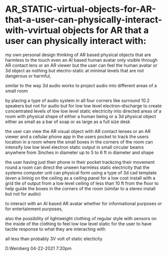 # AR_STATIC-virtual-objects-for-AR-that-a-user-can-physically-interact-with-vvirtual objects for AR that a user can physically interact with:


my own personal design thinking of AR based physical objects that are harmless to the touch even an AI based human avatar only visible through AR contact lens or an AR viewer
but the user can feel the human avatar or 3d object as nothing but electro-static at minimal levels that are not dangerous or harmful,

similar to the way 3d audio works to project audio into different areas of a small room

by placing a type of audio system in all four corners like surround 10.2 speakers but not for audio but for low low level electron-discharge to create concentrated levels of low low level static electricity into directed areas of a room with physical shape of either a human being or a 3d physical object either as small as a bar of soap or as large as a full size desk

the user can view the AR visual object with AR contact lenses or an AR viewer and a cellular phone app in the users pocket to track the users location in a room where the small boxes in the corners of the room can intensify low low level electron static output in small circular beams anywhere from 3inches in diameter up to 5 to 6 ft in diameter and shape

the user having just their phone in their pocket trackcing their movement round a room can direct the unseen harmless static electricity that the systems computer unit can physical form using a type of 3d cad template (even a lininig on the ceiling as a ceiling panel for a low cost install with a grid tile of output from a low level ceiling of less than 10 ft from the floor to help guide the boxes in the corners of the room (similar to a stereo install but not for audio)


to interact with an AI based AR avatar whether for informational purposes or for entertainment purposes,


also the possibility of lightweight clothing of regular style with sensors on the inside of the clothing to feel low low level static for the user to have tactile response to what they are interacting with 


all less than probably 3V volt of static electicity

D.Weinberg
04-22-2021 7:20pm

